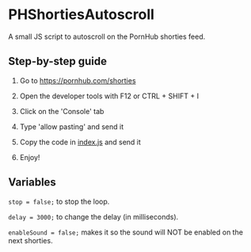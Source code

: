 # PHShortiesAutoscroll
A small JS script to autoscroll on the PornHub shorties feed.

## Step-by-step guide

1. Go to https://pornhub.com/shorties

2. Open the developer tools with F12 or CTRL + SHIFT + I

3. Click on the 'Console' tab

4. Type 'allow pasting' and send it

5. Copy the code in [index.js](./index.js) and send it

6. Enjoy!

## Variables

`stop = false;` to stop the loop.

`delay = 3000;` to change the delay (in milliseconds).

`enableSound = false;` makes it so the sound will NOT be enabled on the next shorties.

